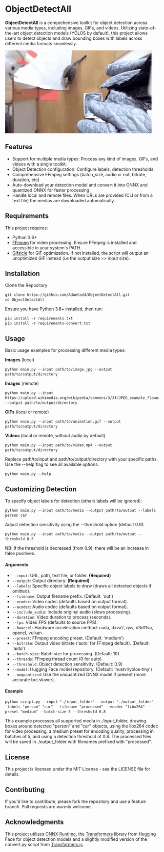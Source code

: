 # ObjectDetectAll
**ObjectDetectAll** is a comprehensive toolkit for object detection across various media types, including images, GIFs, and videos. Utilizing state-of-the-art object detection models (YOLOS by default), this project allows users to detect objects and draw bounding boxes with labels across different media formats seamlessly.

![Cat detection](https://github.com/AdamCodd/ObjectDetectAll/blob/main/cat_demo.gif)

## Features
* Support for multiple media types: Process any kind of images, GIFs, and videos with a single toolkit.
* Object Detection configuration: Configure labels, detection thresholds.
* Comprehensive FFmpeg settings (batch_size, audio or not, bitrate, duration, etc)
* Auto-download your detection model and convert it into ONNX and quantized ONNX for faster processing
* Handle local and remote files. When URLs are provided (CLI or from a text file) the medias are downloaded automatically.

## Requirements
This project requires:
* Python 3.6+
* [FFmpeg](https://ffmpeg.org/download.html) for video processing. Ensure FFmpeg is installed and accessible in your system's PATH.
* [Gifsicle](https://www.lcdf.org/gifsicle/) for GIF optimization. If not installed, the script will output an unoptimized GIF instead (i.e the output size >> input size).


## Installation
Clone the Repository
```
git clone https://github.com/AdamCodd/ObjectDetectAll.git
cd ObjectDetectAll
```
Ensure you have Python 3.6+ installed, then run:
```
pip install -r requirements.txt
pip install -r requirements-convert.txt
```

## Usage
Basic usage examples for processing different media types:

**Images** (local)
```
python main.py --input path/to/image.jpg --output path/to/output/directory
```
**Images** (remote)
```
python main.py --input https://upload.wikimedia.org/wikipedia/commons/3/3f/JPEG_example_flower.jpg --output path/to/output/directory
```
**GIFs** (local or remote)
```
python main.py --input path/to/animation.gif --output path/to/output/directory
```
**Videos** (local or remote, without audio by default)
```
python main.py --input path/to/video.mp4 --output path/to/output/directory
```

Replace path/to/input and path/to/output/directory with your specific paths. Use the --help flag to see all available options:
```
python main.py --help
```

## Customizing Detection
To specify object labels for detection (others labels will be ignored):
```
python main.py --input path/to/media --output path/to/output --labels person car
```
Adjust detection sensitivity using the --threshold option (default 0.9):
```
python main.py --input path/to/media --output path/to/output --threshold 0.5
```
NB: If the threshold is decreased (from 0.9), there will be an increase in false positives.

#### Arguments

- `--input`: URL, path, text file, or folder. **(Required)**
- `--output`: Output directory. **(Required)**
- `--labels`: Specific object labels to draw (draws all detected objects if omitted).
- `--filename`: Output filename prefix. (Default: 'out')
- `--vcodec`: Video codec (defaults based on output format).
- `--acodec`: Audio codec (defaults based on output format).
- `--include_audio`: Include original audio (slows processing).
- `--duration`: Video duration to process (seconds).
- `--fps`: Video FPS (defaults to source FPS).
- `--hwaccel`: Hardware acceleration method: cuda, dxva2, qsv, d3d11va, opencl, vulkan.
- `--preset`: FFmpeg encoding preset. (Default: 'medium')
- `--bitrate`: Output video bitrate ('auto' for FFmpeg default). (Default: 'auto')
- `--batch-size`: Batch size for processing. (Default: 10)
- `--threads`: FFmpeg thread count (0 for auto).
- `--threshold`: Object detection sensitivity. (Default: 0.9)
- `--model`: Hugging Face model repository. (Default: 'hustvl/yolos-tiny')
- `--unquantized`: Use the unquantized ONNX model if present (more accurate but slower).

#### Example
```
python script.py --input "./input_folder" --output "./output_folder" --labels "person" "car" --filename "processed" --vcodec "libx264" --preset "medium" --batch-size 5 --threshold 0.8
```

This example processes all supported media in ./input_folder, drawing boxes around detected "person" and "car" objects, using the libx264 codec for video processing, a medium preset for encoding quality, processing in batches of 5, and using a detection threshold of 0.8. The processed files will be saved in ./output_folder with filenames prefixed with "processed".

## License
This project is licensed under the MIT License - see the LICENSE file for details.

## Contributing
If you'd like to contribute, please fork the repository and use a feature branch. Pull requests are warmly welcome.

## Acknowledgments
This project utilizes [ONNX Runtime](https://github.com/microsoft/onnxruntime), the [Transformers](https://github.com/huggingface/transformers) library from Hugging Face for object detection models and a slightly modified version of the convert.py script from [Transformers.js](https://github.com/xenova/transformers.js).
